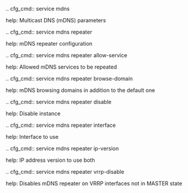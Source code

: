 .. cfg_cmd:: service mdns

help: Multicast DNS (mDNS) parameters

.. cfg_cmd:: service mdns repeater

help: mDNS repeater configuration

.. cfg_cmd:: service mdns repeater allow-service

help: Allowed mDNS services to be repeated

.. cfg_cmd:: service mdns repeater browse-domain

help: mDNS browsing domains in addition to the default one

.. cfg_cmd:: service mdns repeater disable

help: Disable instance

.. cfg_cmd:: service mdns repeater interface

help: Interface to use

.. cfg_cmd:: service mdns repeater ip-version

help: IP address version to use
both


.. cfg_cmd:: service mdns repeater vrrp-disable

help: Disables mDNS repeater on VRRP interfaces not in MASTER state


